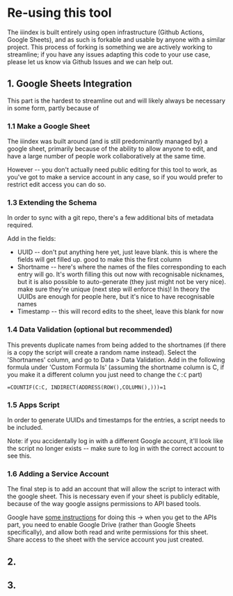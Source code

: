 # Re-using this tool

The iiindex is built entirely using open infrastructure (Github Actions, Google Sheets), and as such is forkable and usable by anyone with a similar project. This process of forking is something we are actively working to streamline; if you have any issues adapting this code to your use case, please let us know via Github Issues and we can help out.

## 1. Google Sheets Integration

This part is the hardest to streamline out and will likely always be necessary in some form, partly because of

### 1.1 Make a Google Sheet

The iiindex was built around (and is still predominantly managed by) a google sheet, primarily because of the ability to allow anyone to edit, and have a large number of people work collaboratively at the same time.

However -- you don't actually need public editing for this tool to work, as you've got to make a service account in any case, so if you would prefer to restrict edit access you can do so. 

### 1.3 Extending the Schema

In order to sync with a git repo, there's a few additional bits of metadata required.

Add in the fields:

- UUID -- don't put anything here yet, just leave blank. this is where the fields will get filled up. good to make this the first column
- Shortname -- here's where the names of the files corresponding to each entry will go. It's worth filling this out now with recognisable nicknames, but it is also possible to auto-generate (they just might not be very nice). make sure they're unique (next step will enforce this)! In theory the UUIDs are enough for people here, but it's nice to have recognisable names
- Timestamp -- this will record edits to the sheet, leave this blank for now

### 1.4 Data Validation (optional but recommended)

This prevents duplicate names from being added to the shortnames (if there is a copy the script will create a random name instead). Select the 'Shortnames' column, and go to Data > Data Validation. Add in the following formula under 'Custom Formula Is' (assuming the shortname column is C, if you make it a different column you just need to change the `C:C` part)

```
=COUNTIF(C:C, INDIRECT(ADDRESS(ROW(),COLUMN(),)))=1
```

### 1.5 Apps Script

In order to generate UUIDs and timestamps for the entries, a script needs to be included. 

Note: if you accidentally log in with a different Google account, it'll look like the script no longer exists -- make sure to log in with the correct account to see this. 


### 1.6 Adding a Service Account

The final step is to add an account that will allow the script to interact with the google sheet. This is necessary even if your sheet is publicly editable, because of the way google assigns permissions to API based tools.

Google have [some instructions](https://support.google.com/a/answer/7378726?hl=en) for doing this -> when you get to the APIs part, you need to enable Google Drive (rather than Google Sheets specifically), and allow both read and write permissions for this sheet. Share access to the sheet with the service account you just created.

## 2. 


## 3.